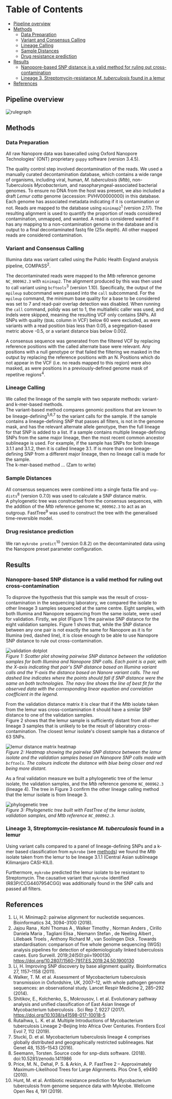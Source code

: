 [TOC]: #

# Table of Contents
- [Pipeline overview](#pipeline-overview)
- [Methods](#methods)
  - [Data Preparation](#data-preparation)
  - [Variant and Consensus Calling](#variant-and-consensus-calling)
  - [Lineage Calling](#lineage-calling)
  - [Sample Distances](#sample-distances)
  - [Drug resistance prediction](#drug-resistance-prediction)
- [Results](#results)
  - [Nanopore-based SNP distance is a valid method for ruling out cross-contamination](#nanopore-based-snp-distance-is-a-valid-method-for-ruling-out-cross-contamination)
  - [Lineage 3, Streptomycin-resistance *M. tuberculosis* found in a lemur](#lineage-3-streptomycin-resistance-m-tuberculosis-found-in-a-lemur)
- [References](#references)


## Pipeline overview

![rulegraph](./imgs/rulegraph.png)


## Methods

### Data Preparation

All raw Nanopore data was basecalled using Oxford Nanopore Technologies' (ONT)
proprietary `guppy` software (version 3.4.5).

The quality control step involved decontamination of the reads. We used a manually
curated decontamination database, which contains a wide range of organisms, including
viral, human, *M. tuberculosis* (*Mtb*), non-Tuberculosis *Mycobacterium*, and
nasopharyngeal-associated bacterial genomes. To ensure no DNA from the host was present,
we also included a draft *Lemur catta* genome (accession: PVHV00000000) in this
database. Each genome has associated metadata indicating if it is contamination or not.
Reads are mapped to the database using `minimap2`<sup>1</sup> (version 2.17). The
resulting alignment is used to quantify the proportion of reads considered
contamination, unmapped, and wanted. A read is considered wanted if it has any mapping
to a non-contamination genome in the database and is output to a final decontaminated
fastq file (25x depth). All other mapped reads are considered contamination.

### Variant and Consensus Calling

Illumina data was variant called using the Public Health England analysis pipeline,
COMPASS<sup>2</sup>.

The decontaminated reads were mapped to the *Mtb* reference genome `NC_000962.3` with
`minimap2`. The alignment produced by this was then used to call variant using
`bcftools`<sup>3</sup> (version 1.10). Specifically, the output of the `mpileup`
subcommand were passed into the `call` subcommand. For the `mpileup` command, the
minimum base quality for a base to be considered was set to 7 and read-pair overlap
detection was disabled. When running the `call` command, polidy was set to 1, the
multiallelic caller was used, and indels were skipped, meaning the resulting VCF only
contains SNPs. All SNPs with quality (`QUAL` column in VCF) below 60 were excluded, as
were variants with a read position bias less than 0.05, a segregation-based metric above
-0.5, or a variant distance bias below 0.002.

A consensus sequence was generated from the filtered VCF by replacing reference
positions with the called alternate base were relevant. Any positions with a null
genotype or that failed the filtering we masked in the output by replacing the reference
positions with an N. Positions which do not appear in the VCF (i.e. no reads mapped to
this region) were also masked, as were positions in a previously-defined genome mask of
repetitve regions<sup>4</sup>.

### Lineage Calling

We called the lineage of the sample with two separate methods: variant- and k-mer-based
methods.  
The variant-based method compares genomic positions that are known to be
lineage-defining<sup>5,6,7</sup> to the variant calls for the sample. If the sample
contains a lineage-defining SNP that passes all filters, is not in the genome mask, and
has the relevant alternate allele genotype, then the full lineage for that SNP is added
to a list. If a sample contains multiple lineage-defining SNPs from the same major
lineage, then the most recent common ancestor sublineage is used. For example, if the
sample has SNPs for both lineage 3.1.1 and 3.1.2, then it is called lineage 3.1. If is
more than one lineage-defining SNP from a different major lineage, then no lineage call
is made for the sample.  
The k-mer-based method ... (Zam to write)

### Sample Distances

All consensus sequences were combined into a single fasta file and
`snp-dists`<sup>8</sup> (version 0.7.0) was used to calculate a SNP distance matrix.  
A phylogenetic tree was constructed from the consensus sequences, with the addition of
the *Mtb* reference genome `NC_000962.3` to act as an outgroup. FastTree<sup>9</sup> was
used to construct the tree with the generalised time-reversible model.

### Drug resistance prediction

We ran `mykrobe predict`<sup>10</sup> (version 0.8.2) on the decontaminated data using
the Nanopore preset parameter configuration.


## Results


### Nanopore-based SNP distance is a valid method for ruling out cross-contamination

To disprove the hypothesis that this sample was the result of cross-contamination in the
sequencing laboratory, we compared the isolate to other lineage 3 samples sequenced at
the same centre. Eight samples, with both Illumina and Nanopore sequencing from the same
isolate, were used for validation. Firstly, we plot (Figure 1) the pairwise SNP distance
for the eight validation samples. Figure 1 shows that, while the SNP distance between
any one pair is not exactly the same for Nanopore as it is for Illumina (red, dashed
line), it is close enough to be able to use Nanopore SNP distance to rule out
cross-contamination.

![validation dotplot](./imgs/dotplot.png)  
*Figure 1: Scatter plot showing pairwise SNP distance between the validation samples for
both Illumina and Nanopore SNP calls. Each point is a pair, with the X-axis indicating
that pair's SNP distance based on Illumina variant calls and the Y-axis the distance
based on Nanore variant calls. The red dashed line indicates where the points should
fall if SNP distance were the same on both technologies. The navy line shows the line of
best fit for the observed data with the corresponding linear equation and correlation
coefficient in the legend.*

From the validation distance matrix it is clear that if the *Mtb* isolate taken from the
lemur was cross-contamination it should have a similar SNP distance to one of the
validation samples.  
Figure 2 shows that the lemur sample is sufficiently distant from all other lineage 3
samples that is unlikely to be the result of laboratory cross-contamination. The closest
lemur isolate's closest sample has a distance of 63 SNPs.

![lemur distance matrix heatmap](./imgs/lemur_heatmap.png)  
*Figure 2: Heatmap showing the pairwise SNP distance between the lemur isolate and the
validation samples based on Nanopore SNP calls made with `bcftools`. The colours
indicate the distance with blue being closer and red being more distant.*

As a final validation measure we built a phylogenetic tree of the lemur isolate, the
validation samples, and the *Mtb* reference genome `NC_000962.3` (lineage 4). The tree
in Figure 3 confirm the other lineage calling method that the lemur isolate is from
lineage 3.

![phylogenetic tree](./imgs/tree.png)  
*Figure 3: Phylogenetic tree built with FastTree of the lemur isolate, validation
samples, and *Mtb* reference `NC_000962.3`.*

### Lineage 3, Streptomycin-resistance *M. tuberculosis* found in a lemur

Using variant calls compared to a panel of lineage-defining SNPs and a k-mer based
classification from `mykrobe` (see [methods](#lineage-calling)) we found the *Mtb*
isolate taken from the lemur to be lineage 3.1.1 (Central Asian sublineage Kilimanjaro
CASI-KILI).

Furthermore, `mykrobe` predicted the lemur isolate to be resistant to Streptomycin. The
causative variant that `mykrobe` identified (R83P/CCG4407954CGG) was additionally found
in the SNP calls and passed all filters.

## References

1. Li, H. Minimap2: pairwise alignment for nucleotide sequences. Bioinformatics 34,
   3094–3100 (2018).
2. Jajou Rana , Kohl Thomas A , Walker Timothy , Norman Anders , Cirillo Daniela Maria ,
   Tagliani Elisa , Niemann Stefan , de Neeling Albert , Lillebaek Troels , Anthony
   Richard M , van Soolingen Dick . Towards standardisation: comparison of five whole
   genome sequencing (WGS) analysis pipelines for detection of epidemiologically linked
   tuberculosis cases. Euro Surveill. 2019;24(50):pii=1900130.
   https://doi.org/10.2807/1560-7917.ES.2019.24.50.1900130
3. Li, H. Improving SNP discovery by base alignment quality. Bioinformatics 27,
   1157–1158 (2011).
4. Walker, T. M. et al. Assessment of Mycobacterium tuberculosis transmission in
   Oxfordshire, UK, 2007–12, with whole pathogen genome sequences: an observational
   study. Lancet Respir Medicine 2, 285–292 (2014).
5. Shitikov, E., Kolchenko, S., Mokrousov, I. et al. Evolutionary pathway analysis and
   unified classification of East Asian lineage of Mycobacterium tuberculosis . Sci Rep
   7, 9227 (2017). https://doi.org/10.1038/s41598-017-10018-5
6. Rutaihwa, L. K. et al. Multiple Introductions of Mycobacterium tuberculosis Lineage
   2–Beijing Into Africa Over Centuries. Frontiers Ecol Evol 7, 112 (2019).
7. Stucki, D. et al. Mycobacterium tuberculosis lineage 4 comprises globally distributed
   and geographically restricted sublineages. Nat Genet 48, 1535–1543 (2016).
8. Seemann, Torsten. Source code for snp-dists software. (2018).
   doi:10.5281/zenodo.1411986
9. Price, M. N., Dehal, P. S. & Arkin, A. P. FastTree 2 – Approximately
   Maximum-Likelihood Trees for Large Alignments. Plos One 5, e9490 (2010).
10. Hunt, M. et al. Antibiotic resistance prediction for Mycobacterium tuberculosis from
    genome sequence data with Mykrobe. Wellcome Open Res 4, 191 (2019).

